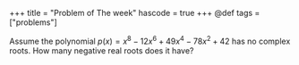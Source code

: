 +++
title = "Problem of The week"
hascode = true
+++
@def tags = ["problems"]


Assume the polynomial $p(x) = x^8 − 12x^6 + 49x^4 − 78x^2 + 42$ has no complex roots. How many negative
real roots does it have?
